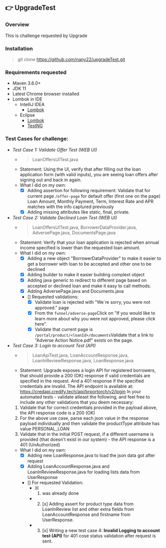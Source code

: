 ## :point_right:  UpgradeTest

### Overview
This is challenge requested by Upgrade
### Installation
> git clone https://github.com/nany22/upgradeTest.git
### Requirements requested
  - Maven 3.6.0+
  - JDK 11
  - Latest Chrome browser installed
  - Lombok in IDE
      * IntelliJ IDEA 
        - [Lombok](https://projectlombok.org/setup/intellij)  
      * Eclipse 
        - [Lombok](https://projectlombok.org/setup/eclipse) 
        - [TestNG](https://marketplace.eclipse.org/content/testng-eclipse) 
### Test Cases for challenge:
  - *Test Case 1: Validate Offer Test (WEB UI)*
    * > LoanOffersUITest.java
    * Statement: Using the UI, verify that after filling out the loan application form (with valid inputs), you are seeing loan offers after signing out and back in again.
    * What I did on my own: 
      - [x] Adding assertion for following requirement: Validate that for current page `/offer-page` for default offer (first one on the page) Loan Amount, Monthly Payment, Term, Interest Rate and APR matches with the info captured previously
      - [x] Adding missing attributes like static, final, private.
            
  - *Test Case 2: Validate Declined Loan Test (WEB UI)*
    * > LoanOffersUITest.java, BorrowerDataProvider.java, AdversePage.java, DocumentsPage.java
    * Statement: Verify that your loan application is rejected when annual income specified is lower than the requested loan amount.
    * What I did on my own: 
      - [x] Adding a new object "BorrowerDataProvider" to make it easier to get a borrower with loan to be accepted and other one to be declined
      - [x] Adding builder to make it easier building complext object
      - [x] Adding java generic to redirect to different page based on accepted or declined loan and make it easy to call methods.
      - [x] Adding AdversePage.java and Documents.java
      - [] Requested validations:
        - [x] Validate loan is rejected with "We´re sorry, you were not approved." page
        - [x] From the `funnel/adverse-page`Click on "If you would like to learn more about why you were not approved, please click here".
        - [x] Validate that current page is `/portal/product/<loanId>/documents`Validate that a link to "Adverse Action Notice.pdf" exists on the page.
  - *Test Case 3: Login to account Test (API)*
    * > LoanApiTest.java, LoanAccountResponse.java, LoanInReviewResponse.java, LoanResponse.java
    * Statement: Upgrade exposes a login API for registered borrowers, that should provide a 200 (OK) response if valid credentials are specified in the request. And a 401 response if the specified credentials are invalid. 
The API endpoint is available at: https://credapi.credify.tech/api/brportorch/v2/login
In your automated tests - validate atleast the following, and feel free to include any other validations that you deem necessary:
    1. Validate that for correct credentials provided in the payload above, the API response code is a 200 (OK)
    2. For the above use case, parse each json value in the response payload individually and then validate the productType attribute has value PERSONAL_LOAN
    3. Validate that in the initial POST request, if a different username is provided (that doesn't exist in our system) - the API response is a 401 (UnAuthorized)
    * What I did on my own: 
      - [x] Adding new LoanResponse.java to load the json data got after request
      - [x] Adding LoanAccountResponse.java and LoanInReviewResponse.java for loading lists data from UserResponse
      - [] For requested Validation:
          - [x] 1. was already done
          - 2. [x] Adding assert for product type data from LoanInReview list and other extra fields from LoanAccountResponse and firstname from UserResponse.
          - 3. [x] Writing a new test case 4: **Invalid Logging to account test (API)** for 401 cose status validation after request is sent.
          
         
   
